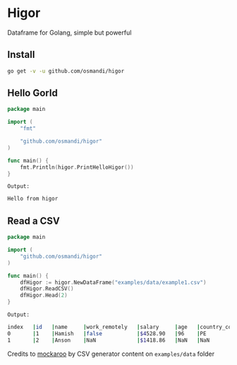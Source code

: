 # Higor

Dataframe for Golang, simple but powerful

## Install

```Bash
go get -v -u github.com/osmandi/higor
```

## Hello Gorld

```Go
package main

import (
	"fmt"

	"github.com/osmandi/higor"
)

func main() {
	fmt.Println(higor.PrintHelloHigor())
}
```

`Output:`
```Bash
Hello from higor
```

## Read a CSV

```Go
package main

import (
	"github.com/osmandi/higor"
)

func main() {
    dfHigor := higor.NewDataFrame("examples/data/example1.csv")
    dfHigor.ReadCSV()
    dfHigor.Head(2)
}
```
`Output:`
```Bash
index   |id   |name     |work_remotely   |salary     |age   |country_code
0       |1    |Hamish   |false           |$4528.90   |96    |PE
1       |2    |Anson    |NaN             |$1418.86   |NaN   |NaN
```

Credits to [mockaroo](https://www.mockaroo.com/) by CSV generator content on `examples/data` folder